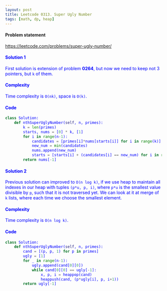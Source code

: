 ```yaml
---
layout: post
title: Leetcode 0313. Super Ugly Number
tags: [math, dp, heap]
---
```


#### Problem statement

<a href="https://leetcode.com/problems/super-ugly-number/"> <font color = blue>https://leetcode.com/problems/super-ugly-number/

#### Solution 1
First solution is extension of problem **0264**, but now we need to keep not 3 pointers, but `k` of them.

#### Complexity
Time complexity is `O(nk)`, space is `O(k)`.

#### Code
```python
class Solution:
    def nthSuperUglyNumber(self, n, primes):
        k = len(primes)
        starts, nums = [0] * k, [1]
        for i in range(n-1):
            candidates = [primes[i]*nums[starts[i]] for i in range(k)]
            new_num = min(candidates)
            nums.append(new_num)
            starts = [starts[i] + (candidates[i] == new_num) for i in range(k)]
        return nums[-1]
```

#### Solution 2
Previous solution can improved to `O(n log k)`, if we use heap to maintain all indexes in our heap with tuples `(p*u, p, i)`, where `p*u` is the smallest value divisible by `p`, such that it is not traversed yet. We can look at it at merge of `k` lists, where each time we choose the smallest element.

#### Complexity
Time complexity is `O(n log k)`.

#### Code
```python
class Solution:
    def nthSuperUglyNumber(self, n, primes):
        cand = [(p, p, 1) for p in primes]
        ugly = [1]
        for _ in range(n-1):
            ugly.append(cand[0][0])
            while cand[0][0] == ugly[-1]:
                x, p, i = heappop(cand)
                heappush(cand, (p*ugly[i], p, i+1))
        return ugly[-1]
```
